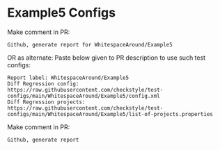 # Example5 Configs
Make comment in PR:
```
Github, generate report for WhitespaceAround/Example5
```
OR as alternate:
Paste below given to PR description to use such test configs:
```
Report label: WhitespaceAround/Example5
Diff Regression config: https://raw.githubusercontent.com/checkstyle/test-configs/main/WhitespaceAround/Example5/config.xml
Diff Regression projects: https://raw.githubusercontent.com/checkstyle/test-configs/main/WhitespaceAround/Example5/list-of-projects.properties
```
Make comment in PR:
```
Github, generate report
```
